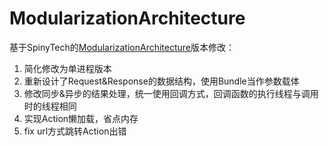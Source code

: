 # ModularizationArchitecture
基于SpinyTech的[ModularizationArchitecture](https://github.com/SpinyTech/ModularizationArchitecture)版本修改：
1. 简化修改为单进程版本
2. 重新设计了Request&Response的数据结构，使用Bundle当作参数载体
3. 修改同步&异步的结果处理，统一使用回调方式，回调函数的执行线程与调用时的线程相同
4. 实现Action懒加载，省点内存
5. fix url方式跳转Action出错
